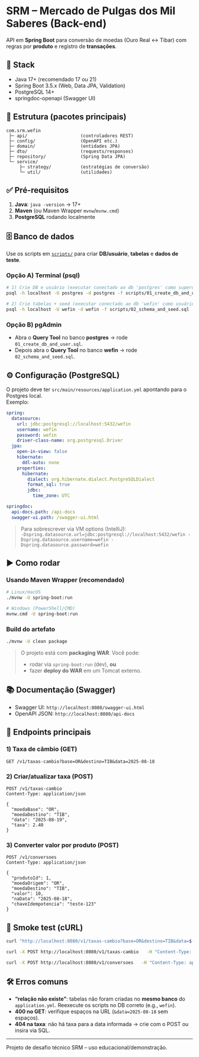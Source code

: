 # SRM – Mercado de Pulgas dos Mil Saberes (Back-end)

API em **Spring Boot** para conversão de moedas (Ouro Real ↔ Tibar) com regras por **produto** e registro de **transações**.

## 🔧 Stack
- Java 17+ (recomendado 17 ou 21)
- Spring Boot 3.5.x (Web, Data JPA, Validation)
- PostgreSQL 14+ 
- springdoc-openapi (Swagger UI)

## 📁 Estrutura (pacotes principais)
```
com.srm.wefin
 ├─ api/                    (controladores REST)
 ├─ config/                 (OpenAPI etc.)
 ├─ domain/                 (entidades JPA)
 ├─ dto/                    (requests/responses)
 ├─ repository/             (Spring Data JPA)
 └─ service/
     ├─ strategy/           (estratégias de conversão)
     └─ util/               (utilidades)
```

## ✅ Pré-requisitos
1. **Java**: `java -version` → 17+  
2. **Maven** (ou Maven Wrapper `mvnw`/`mvnw.cmd`)  
3. **PostgreSQL** rodando localmente

## 🗄️ Banco de dados
Use os scripts em [`scripts/`](scripts/) para criar **DB/usuário**, **tabelas** e **dados de teste**.

### Opção A) Terminal (psql)
```bash
# 1) Crie DB e usuário (executar conectado ao db 'postgres' como superuser)
psql -h localhost -U postgres -d postgres -f scripts/01_create_db_and_user.sql

# 2) Crie tabelas + seed (executar conectado ao db 'wefin' como usuário 'wefin')
psql -h localhost -U wefin -d wefin -f scripts/02_schema_and_seed.sql
```

### Opção B) pgAdmin
- Abra o **Query Tool** no banco **postgres** → rode `01_create_db_and_user.sql`.
- Depois abra o **Query Tool** no banco **wefin** → rode `02_schema_and_seed.sql`.

## ⚙️ Configuração (PostgreSQL)
O projeto deve ter `src/main/resources/application.yml` apontando para o Postgres local.  
Exemplo:
```yaml
spring:
  datasource:
    url: jdbc:postgresql://localhost:5432/wefin
    username: wefin
    password: wefin
    driver-class-name: org.postgresql.Driver
  jpa:
    open-in-view: false
    hibernate:
      ddl-auto: none
    properties:
      hibernate:
        dialect: org.hibernate.dialect.PostgreSQLDialect
        format_sql: true
        jdbc:
          time_zone: UTC

springdoc:
  api-docs.path: /api-docs
  swagger-ui.path: /swagger-ui.html
```

> Para sobrescrever via VM options (IntelliJ):  
> `-Dspring.datasource.url=jdbc:postgresql://localhost:5432/wefin -Dspring.datasource.username=wefin -Dspring.datasource.password=wefin`

## ▶️ Como rodar

### Usando Maven Wrapper (recomendado)
```bash
# Linux/macOS
./mvnw -U spring-boot:run

# Windows (PowerShell/CMD)
mvnw.cmd -U spring-boot:run
```

### Build do artefato
```bash
./mvnw -U clean package
```
> O projeto está com **packaging WAR**. Você pode:
> - rodar via `spring-boot:run` (dev), **ou**
> - fazer **deploy do WAR** em um Tomcat externo.

## 📚 Documentação (Swagger)
- Swagger UI: `http://localhost:8080/swagger-ui.html`
- OpenAPI JSON: `http://localhost:8080/api-docs`

## 🔌 Endpoints principais

### 1) Taxa de câmbio (GET)
```
GET /v1/taxas-cambio?base=OR&destino=TIB&data=2025-08-18
```

### 2) Criar/atualizar taxa (POST)
```http
POST /v1/taxas-cambio
Content-Type: application/json

{
  "moedaBase": "OR",
  "moedaDestino": "TIB",
  "data": "2025-08-19",
  "taxa": 2.40
}
```

### 3) Converter valor por produto (POST)
```http
POST /v1/conversoes
Content-Type: application/json

{
  "produtoId": 1,
  "moedaOrigem": "OR",
  "moedaDestino": "TIB",
  "valor": 10,
  "naData": "2025-08-18",
  "chaveIdempotencia": "teste-123"
}
```

## 🧪 Smoke test (cURL)
```bash
curl "http://localhost:8080/v1/taxas-cambio?base=OR&destino=TIB&data=$(date +%F)"

curl -X POST http://localhost:8080/v1/taxas-cambio   -H "Content-Type: application/json"   -d '{"moedaBase":"OR","moedaDestino":"TIB","data":"2025-08-19","taxa":2.4}'

curl -X POST http://localhost:8080/v1/conversoes   -H "Content-Type: application/json"   -d '{"produtoId":1,"moedaOrigem":"OR","moedaDestino":"TIB","valor":10,"naData":"2025-08-18"}'
```

## 🛠️ Erros comuns
- **“relação não existe”**: tabelas não foram criadas no **mesmo banco** do `application.yml`. Reexecute os scripts no DB correto (e.g., `wefin`).
- **400 no GET**: verifique espaços na URL (`&data=2025-08-18` sem espaços).
- **404 na taxa**: não há taxa para a data informada → crie com o POST ou insira via SQL.

---

Projeto de desafio técnico SRM – uso educacional/demonstração.
